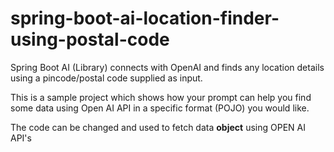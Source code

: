 # spring-boot-ai-location-finder-using-postal-code

Spring Boot AI (Library) connects with OpenAI and finds any location details using a pincode/postal code supplied as input. 

This is a sample project which shows how your prompt can help you find some data using Open AI API in a specific format (POJO) you would like.

The code can be changed and used to fetch data **object** using OPEN AI API's 
